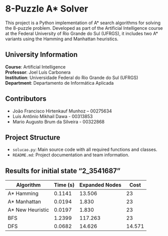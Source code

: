 # 8-Puzzle A* Solver

This project is a Python implementation of A* search algorithms for solving the 8-puzzle problem. Developed as part of the Artificial Intelligence course at the Federal University of Rio Grande do Sul (UFRGS), it includes two A* variants using the Hamming and Manhattan heuristics.

## University Information

**Course**: Artificial Intelligence  
**Professor**: Joel Luís Carbonera  
**Institution**: Universidade Federal do Rio Grande do Sul (UFRGS)  
**Department**: Departamento de Informática Aplicada

## Contributors

- João Francisco Hirtenkauf Munhoz – 00275634
- Luís Antônio Mikhail Dawa - 00313853
- Mario Augusto Brum da Silveira - 00322868

## Project Structure

- `solucao.py`: Main source code with all required functions and classes.
- `README.md`: Project documentation and team information.


 ## Results for initial state “2_3541687”
| Algorithm           | Time (s)  | Expanded Nodes | Cost             |
| ------------------- | --------- | -------------- | ---------------- |
| A\* Hamming         | 0.1141    | 13.506         | 23               |
| A\* Manhattan       | 0.0194    | 1.830          | 23               |
| A\* New Heuristic   | 0.0197    | 1.830          | 23               |
| BFS                 | 1.2399    | 117.263        | 23               |
| DFS                 | 0.0682    | 14.626         | 14.571           |

